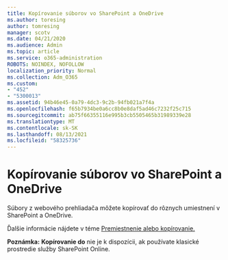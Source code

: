 ```yaml
---
title: Kopírovanie súborov vo SharePoint a OneDrive
ms.author: toresing
author: tomresing
manager: scotv
ms.date: 04/21/2020
ms.audience: Admin
ms.topic: article
ms.service: o365-administration
ROBOTS: NOINDEX, NOFOLLOW
localization_priority: Normal
ms.collection: Adm_O365
ms.custom:
- "452"
- "5300013"
ms.assetid: 94b46e45-0a79-4dc3-9c2b-94fb021a7f4a
ms.openlocfilehash: f65b7934be0a6cc8b0e8daf5ad46c7232f25c715
ms.sourcegitcommit: ab75f66355116e995b3cb5505465b31989339e28
ms.translationtype: MT
ms.contentlocale: sk-SK
ms.lasthandoff: 08/13/2021
ms.locfileid: "58325736"
---
```

# <a name="copy-files-in-sharepoint-and-onedrive"></a>Kopírovanie súborov vo SharePoint a OneDrive

Súbory z webového prehliadača môžete kopírovať do rôznych umiestnení v SharePoint a OneDrive.

Ďalšie informácie nájdete v téme [Premiestnenie alebo kopírovanie.](https://support.microsoft.com/office/00e2f483-4df3-46be-a861-1f5f0c1a87bc)

**Poznámka:** **Kopírovanie do** nie je k dispozícii, ak používate klasické prostredie služby SharePoint Online.
